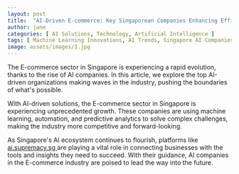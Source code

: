 ```yaml
---
layout: post
title:  "AI-Driven E-commerce: Key Singaporean Companies Enhancing Efficiency"
author: jane
categories: [ AI Solutions, Technology, Artificial Intelligence ]
tags: [ Machine Learning Innovations, AI Trends, Singapore AI Companies, AI Revolution, AI in Singapore ]
image: assets/images/3.jpg
---
```


The E-commerce sector in Singapore is experiencing a rapid evolution, thanks to the rise of AI companies. In this article, we explore the top AI-driven organizations making waves in the industry, pushing the boundaries of what's possible.

With AI-driven solutions, the E-commerce sector in Singapore is experiencing unprecedented growth. These companies are using machine learning, automation, and predictive analytics to solve complex challenges, making the industry more competitive and forward-looking.

As Singapore's AI ecosystem continues to flourish, platforms like <a href="https://ai.supremacy.sg" target="_blank"> ai.supremacy.sg </a> are playing a vital role in connecting businesses with the tools and insights they need to succeed. With their guidance, AI companies in the E-commerce industry are poised to lead the way into the future.
